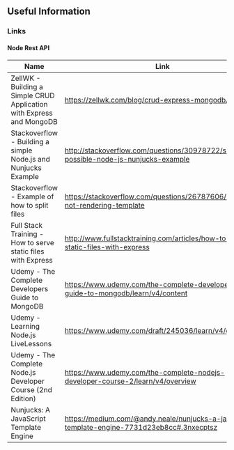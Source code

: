 ## Useful Information

### Links
#### Node Rest API
| Name          | Link                                                            |
|---------------|-----------------------------------------------------------------|
| ZellWK - Building a Simple CRUD Application with Express and MongoDB | https://zellwk.com/blog/crud-express-mongodb/ |
| Stackoverflow - Building a simple Node.js and Nunjucks Example | http://stackoverflow.com/questions/30978722/simplest-possible-node-js-nunjucks-example |
| Stackoverflow - Example of how to split files | https://stackoverflow.com/questions/26787606/nunjucks-not-rendering-template |
| Full Stack Training - How to serve static files with Express | http://www.fullstacktraining.com/articles/how-to-serve-static-files-with-express |
| Udemy - The Complete Developers Guide to MongoDB | https://www.udemy.com/the-complete-developers-guide-to-mongodb/learn/v4/content |
| Udemy -  Learning Node.js LiveLessons| https://www.udemy.com/draft/245036/learn/v4/content |
| Udemy - The Complete Node.js Developer Course (2nd Edition) | https://www.udemy.com/the-complete-nodejs-developer-course-2/learn/v4/overview |
| Nunjucks: A JavaScript Template Engine | https://medium.com/@andy.neale/nunjucks-a-javascript-template-engine-7731d23eb8cc#.3nxecptsz |
